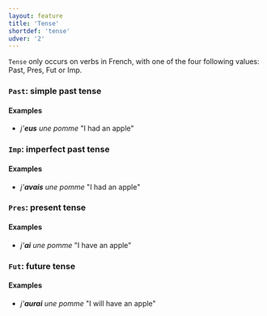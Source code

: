```yaml
---
layout: feature
title: 'Tense'
shortdef: 'tense'
udver: '2'
---
```


`Tense` only occurs on verbs in French, with one of the four following values: Past, Pres, Fut or Imp.

### <a name="Past">`Past`</a>: simple past tense

#### Examples

* _j'<b>eus</b> une pomme_ "I had an apple"

### <a name="Imp">`Imp`</a>: imperfect past tense

#### Examples

* _j'<b>avais</b> une pomme_ "I had an apple"

### <a name="Pres">`Pres`</a>: present tense

#### Examples

* _j'<b>ai</b> une pomme_ "I have an apple"

### <a name="Fut">`Fut`</a>: future tense

#### Examples

* _j'<b>aurai</b> une pomme_ "I will have an apple"

<!-- Interlanguage links updated Po 6. listopadu 2023, 21:42:09 CET -->
